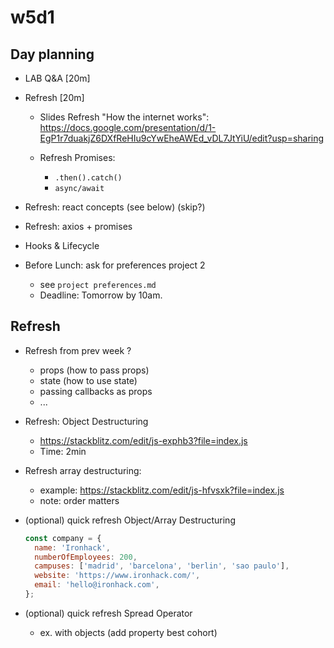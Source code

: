 
# w5d1



<!-- 


@update m2-m3 swap: 

- (optional) demo on popcorn-time: display number of characters in the Header.

- codealong: create a new app ("react characters app")
  - Note: DON'T do the full demo on popcorn-time (we have a form to create new movies)


-->




## Day planning


- LAB Q&A [20m]

- Refresh [20m]

  - Slides Refresh "How the internet works": https://docs.google.com/presentation/d/1-EgP1r7duakjZ6DXfReHIu9cYwEheAWEd_vDL7JtYiU/edit?usp=sharing

  - Refresh Promises:
    - `.then().catch()`
    - `async/await`


- Refresh: react concepts (see below) (skip?)

- Refresh: axios + promises
  
  <!--

  Stackblitz + Axios v.1.x

  - Bug report: https://github.com/stackblitz/core/issues/2463
  - Option 1: axios@0.27.2
  - Option 1: CodeSandbox.io (works fine with axios@1.x)

  -->


- Hooks & Lifecycle

- Before Lunch: ask for preferences project 2
  - see `project preferences.md`
  - Deadline: Tomorrow by 10am.




## Refresh


- Refresh from prev week ?
  - props (how to pass props)
  - state (how to use state)
  - passing callbacks as props
  - ...


- Refresh: Object Destructuring
  - https://stackblitz.com/edit/js-exphb3?file=index.js
  - Time: 2min


- Refresh array destructuring:
    - example: https://stackblitz.com/edit/js-hfvsxk?file=index.js
    - note: order matters




- (optional) quick refresh Object/Array Destructuring

  ```js
  const company = {
    name: 'Ironhack',
    numberOfEmployees: 200,
    campuses: ['madrid', 'barcelona', 'berlin', 'sao paulo'],
    website: 'https://www.ironhack.com/',
    email: 'hello@ironhack.com',
  };
  ```

- (optional) quick refresh Spread Operator
  - ex. with objects (add property best cohort)


